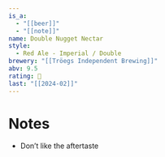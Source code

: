 ```yaml
---
is_a:
  - "[[beer]]"
  - "[[note]]"
name: Double Nugget Nectar
style:
  - Red Ale - Imperial / Double
brewery: "[[Tröegs Independent Brewing]]"
abv: 9.5
rating: 🤞
last: "[[2024-02]]"
---
```

# Notes
- Don’t like the aftertaste
